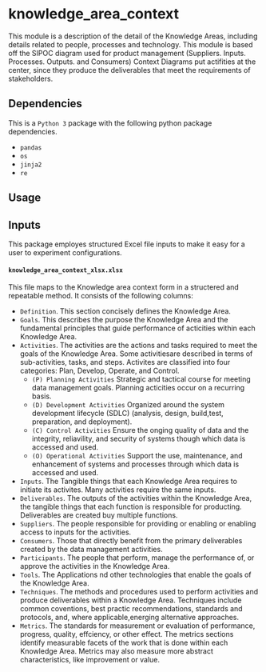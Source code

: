 # knowledge_area_context

This module is a description of the detail of the Knowledge Areas, including details related to people, processes and technology. This module is based off the SIPOC diagram used for product management (Suppliers. Inputs. Processes. Outputs. and Consumers) Context Diagrams put actifities at the center, since they produce the deliverables that meet the requirements of stakeholders. 

## Dependencies

This is a `Python 3` package with the following python package dependencies.

* `pandas`
* `os`
* `jinja2`
* `re`

## Usage

## Inputs

This package employes structured Excel file inputs to make it easy for a user to experiment configurations.

#### `knowledge_area_context_xlsx.xlsx`

This file maps to the Knowledge area context form in a structered and repeatable method. It consists of the following columns:

  * `Definition`. This section concisely defines the Knowledge Area.
  * `Goals`. This describes the purpose the Knowledge Area and the fundamental principles that guide performance of acticities within each Knowledge Area.
  * `Activities`. The activities are the actions and tasks required to meet the goals of the Knowledge Area. Some activitiesare described in terms of sub-activities, tasks, and steps. Activites are classified into four categories: Plan, Develop, Operate, and Control.
    * `(P) Planning Activities` Strategic and tactical course for meeting data management goals. Planning acticities occur on a recurring basis.
    * `(D) Development Activities` Organized around the system development lifecycle (SDLC) (analysis, design, build,test, preparation, and deployment).
    * `(C) Control Activities` Ensure the onging quality of data and the integrity, reliavility, and security of systems though which data is accessed and used.
    * `(O) Operational Activities` Support the use, maintenance, and enhancement of systems and processes through which data is accessed and used.
  * `Inputs`. The Tangible things that each Knowledge Area requires to initiate its activites. Many activities require the same inputs.
  * `Deliverables`. The outputs of the activities within the Knowledge Area, the tangible things that each function is responsible for producting. Deliverables are created buy multiple functions. 
  * `Suppliers`. The people responsible for providing or enabling or enabling access to inputs for the activities. 
  * `Consumers`. Those that directly benefit from the primary deliverables created by the data management activities.
  * `Participants`. The people that perform, manage the performance of, or approve the activities in the Knowledge Area.
  * `Tools`. The Applications nd other technologies that enable the goals of the Knowledge Area.
  * `Techniques`. The methods and procedures used to perform activities and produce deliverables within a Knowledge Area. Techniques include common coventions, best practic recommendations, standards and protocols, and, where applicable,energing alternative approaches. 
  * `Metrics`. The standards for measurement or evaluation of performance, progress, quality, effciency, or other effect. The metrics sections identify measurable facets of the work that is done within each Knowledge Area. Metrics may also measure more abstract characteristics, like improvement or value. 
